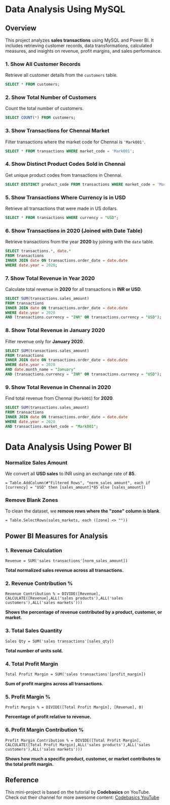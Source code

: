 # Data Analysis Using MySQL  

## Overview  
This project analyzes **sales transactions** using MySQL and Power BI. It includes retrieving customer records, data transformations, calculated measures, and insights on revenue, profit margins, and sales performance.  

### **1. Show All Customer Records**  
Retrieve all customer details from the `customers` table.  
```sql
SELECT * FROM customers;
```

### **2. Show Total Number of Customers**  
Count the total number of customers.  
```sql
SELECT COUNT(*) FROM customers;
```

### **3. Show Transactions for Chennai Market**  
Filter transactions where the market code for Chennai is `'Mark001'`.  
```sql
SELECT * FROM transactions WHERE market_code = 'Mark001';
```

### **4. Show Distinct Product Codes Sold in Chennai**  
Get unique product codes from transactions in Chennai.  
```sql
SELECT DISTINCT product_code FROM transactions WHERE market_code = 'Mark001';
```

### **5. Show Transactions Where Currency is in USD**  
Retrieve all transactions that were made in US dollars.  
```sql
SELECT * FROM transactions WHERE currency = "USD";
```

### **6. Show Transactions in 2020 (Joined with Date Table)**  
Retrieve transactions from the year **2020** by joining with the `date` table.  
```sql
SELECT transactions.*, date.* 
FROM transactions  
INNER JOIN date ON transactions.order_date = date.date  
WHERE date.year = 2020;
```

### **7. Show Total Revenue in Year 2020**  
Calculate total revenue in **2020** for all transactions in **INR or USD**.  
```sql
SELECT SUM(transactions.sales_amount)  
FROM transactions  
INNER JOIN date ON transactions.order_date = date.date  
WHERE date.year = 2020  
AND (transactions.currency = "INR" OR transactions.currency = "USD");
```

### **8. Show Total Revenue in January 2020**  
Filter revenue only for **January 2020**.  
```sql
SELECT SUM(transactions.sales_amount)  
FROM transactions  
INNER JOIN date ON transactions.order_date = date.date  
WHERE date.year = 2020  
AND date.month_name = "January"  
AND (transactions.currency = "INR" OR transactions.currency = "USD");
```

### **9. Show Total Revenue in Chennai in 2020**  
Find total revenue from Chennai (`Mark001`) for **2020**.  
```sql
SELECT SUM(transactions.sales_amount)  
FROM transactions  
INNER JOIN date ON transactions.order_date = date.date  
WHERE date.year = 2020  
AND transactions.market_code = "Mark001";
```

# Data Analysis Using Power BI  

### **Normalize Sales Amount**  
We convert all **USD sales** to INR using an exchange rate of **85**.  

```powerquery
= Table.AddColumn(#"Filtered Rows", "norm_sales_amount", each if [currency] = "USD" then [sales_amount]*85 else [sales_amount])
```

### **Remove Blank Zones**  
To clean the dataset, we **remove rows where the "zone" column is blank**.  

```powerquery
= Table.SelectRows(sales_markets, each ([zone] <> ""))
```

## **Power BI Measures for Analysis**  

### **1. Revenue Calculation**  
```DAX
Revenue = SUM('sales transactions'[norm_sales_amount])
```
**Total normalized sales revenue across all transactions.**  

### **2. Revenue Contribution %**  
```DAX
Revenue Contribution % = DIVIDE([Revenue], CALCULATE([Revenue],ALL('sales products'),ALL('sales customers'),ALL('sales markets')))
```
**Shows the percentage of revenue contributed by a product, customer, or market.**  

### **3. Total Sales Quantity**  
```DAX
Sales Qty = SUM('sales transactions'[sales_qty])
```
**Total number of units sold.**  

### **4. Total Profit Margin**  
```DAX
Total Profit Margin = SUM('sales transactions'[profit_margin])
```
**Sum of profit margins across all transactions.**  

### **5. Profit Margin %**  
```DAX
Profit Margin % = DIVIDE([Total Profit Margin], [Revenue], 0)
```
**Percentage of profit relative to revenue.**  

### **6. Profit Margin Contribution %**  
```DAX
Profit Margin Contribution % = DIVIDE([Total Profit Margin], CALCULATE([Total Profit Margin],ALL('sales products'),ALL('sales customers'),ALL('sales markets')))
```
**Shows how much a specific product, customer, or market contributes to the total profit margin.** 

## Reference  
This mini-project is based on the tutorial by **Codebasics** on YouTube.  
Check out their channel for more awesome content: [Codebasics YouTube](https://www.youtube.com/@codebasics)

